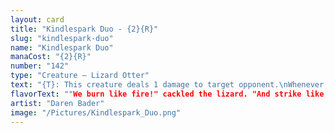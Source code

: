 ```yaml
---
layout: card
title: "Kindlespark Duo - {2}{R}"
slug: "kindlespark-duo"
name: "Kindlespark Duo"
manaCost: "{2}{R}"
number: "142"
type: "Creature — Lizard Otter"
text: "{T}: This creature deals 1 damage to target opponent.\nWhenever you cast a noncreature spell, untap this creature."
flavorText: ""We burn like fire!" cackled the lizard. "And strike like lightning!" the otter thundered."
artist: "Daren Bader"
image: "/Pictures/Kindlespark_Duo.png"
---
```


